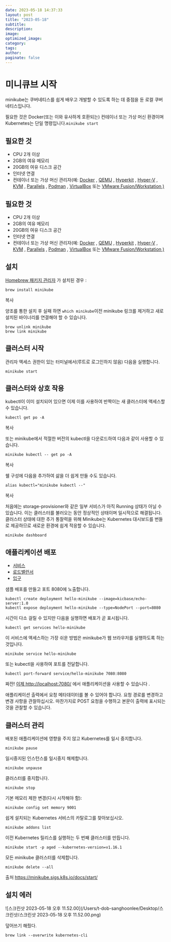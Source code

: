 ```yaml
---
date: 2023-05-18 14:37:33
layout: post
title: "2023-05-18"
subtitle:
description:
image:
optimized_image:
category:
tags:
author:
paginate: false
---
```

# 미니큐브 시작



minikube는 쿠버네티스를 쉽게 배우고 개발할 수 있도록 하는 데 중점을 둔 로컬 쿠버네티스입니다.

필요한 것은 Docker(또는 이와 유사하게 호환되는) 컨테이너 또는 가상 머신 환경이며 Kubernetes는 단일 명령입니다.`minikube start`

## 필요한 것

- CPU 2개 이상
- 2GB의 여유 메모리
- 20GB의 여유 디스크 공간
- 인터넷 연결
- 컨테이너 또는 가상 머신 관리자(예: [Docker](https://minikube.sigs.k8s.io/docs/drivers/docker/) , [QEMU](https://minikube.sigs.k8s.io/docs/drivers/qemu/) , [Hyperkit](https://minikube.sigs.k8s.io/docs/drivers/hyperkit/) , [Hyper-V](https://minikube.sigs.k8s.io/docs/drivers/hyperv/) , [KVM](https://minikube.sigs.k8s.io/docs/drivers/kvm2/) , [Parallels](https://minikube.sigs.k8s.io/docs/drivers/parallels/) , [Podman](https://minikube.sigs.k8s.io/docs/drivers/podman/) , [VirtualBox](https://minikube.sigs.k8s.io/docs/drivers/virtualbox/) 또는 [VMware Fusion/Workstation )](https://minikube.sigs.k8s.io/docs/drivers/vmware/)

##  

## 필요한 것

- CPU 2개 이상
- 2GB의 여유 메모리
- 20GB의 여유 디스크 공간
- 인터넷 연결
- 컨테이너 또는 가상 머신 관리자(예: [Docker](https://minikube.sigs.k8s.io/docs/drivers/docker/) , [QEMU](https://minikube.sigs.k8s.io/docs/drivers/qemu/) , [Hyperkit](https://minikube.sigs.k8s.io/docs/drivers/hyperkit/) , [Hyper-V](https://minikube.sigs.k8s.io/docs/drivers/hyperv/) , [KVM](https://minikube.sigs.k8s.io/docs/drivers/kvm2/) , [Parallels](https://minikube.sigs.k8s.io/docs/drivers/parallels/) , [Podman](https://minikube.sigs.k8s.io/docs/drivers/podman/) , [VirtualBox](https://minikube.sigs.k8s.io/docs/drivers/virtualbox/) 또는 [VMware Fusion/Workstation )](https://minikube.sigs.k8s.io/docs/drivers/vmware/)

## 설치

[Homebrew 패키지 관리자](https://brew.sh/) 가 설치된 경우 :

```shell
brew install minikube
```

복사

양조를 통한 설치 후 실패 하면 `which minikube`이전 minikube 링크를 제거하고 새로 설치된 바이너리를 연결해야 할 수 있습니다.

```shell
brew unlink minikube
brew link minikube
```

## 클러스터 시작

관리자 액세스 권한이 있는 터미널에서(루트로 로그인하지 않음) 다음을 실행합니다.

```shell
minikube start
```

## 클러스터와 상호 작용

kubectl이 이미 설치되어 있으면 이제 이를 사용하여 반짝이는 새 클러스터에 액세스할 수 있습니다.

```shell
kubectl get po -A
```

복사

또는 minikube에서 적절한 버전의 kubectl을 다운로드하여 다음과 같이 사용할 수 있습니다.

```shell
minikube kubectl -- get po -A
```

복사

쉘 구성에 다음을 추가하여 삶을 더 쉽게 만들 수도 있습니다.

```shell
alias kubectl="minikube kubectl --"
```

복사

처음에는 storage-provisioner와 같은 일부 서비스가 아직 Running 상태가 아닐 수 있습니다. 이는 클러스터를 불러오는 동안 정상적인 상태이며 일시적으로 해결됩니다. 클러스터 상태에 대한 추가 통찰력을 위해 Minikube는 Kubernetes 대시보드를 번들로 제공하므로 새로운 환경에 쉽게 적응할 수 있습니다.

```shell
minikube dashboard
```

## 애플리케이션 배포

- [서비스](https://minikube.sigs.k8s.io/docs/start/#)
- [로드밸런서](https://minikube.sigs.k8s.io/docs/start/#)
- [입구](https://minikube.sigs.k8s.io/docs/start/#)

샘플 배포를 만들고 포트 8080에 노출합니다.

```shell
kubectl create deployment hello-minikube --image=kicbase/echo-server:1.0
kubectl expose deployment hello-minikube --type=NodePort --port=8080
```



시간이 다소 걸릴 수 있지만 다음을 실행하면 배포가 곧 표시됩니다.

```shell
kubectl get services hello-minikube
```



이 서비스에 액세스하는 가장 쉬운 방법은 minikube가 웹 브라우저를 실행하도록 하는 것입니다.

```shell
minikube service hello-minikube
```



또는 kubectl을 사용하여 포트를 전달합니다.

```shell
kubectl port-forward service/hello-minikube 7080:8080
```



짜잔! [이제 http://localhost:7080/](http://localhost:7080/) 에서 애플리케이션을 사용할 수 있습니다 .

애플리케이션 출력에서 요청 메타데이터를 볼 수 있어야 합니다. 요청 경로를 변경하고 변경 사항을 관찰하십시오. 마찬가지로 POST 요청을 수행하고 본문이 출력에 표시되는 것을 관찰할 수 있습니다.

## 클러스터 관리

배포된 애플리케이션에 영향을 주지 않고 Kubernetes를 일시 중지합니다.

```shell
minikube pause
```



일시중지된 인스턴스를 일시중지 해제합니다.

```shell
minikube unpause
```



클러스터를 중지합니다.

```shell
minikube stop
```



기본 메모리 제한 변경(다시 시작해야 함):

```shell
minikube config set memory 9001
```



쉽게 설치되는 Kubernetes 서비스의 카탈로그를 찾아보십시오.

```shell
minikube addons list
```



이전 Kubernetes 릴리스를 실행하는 두 번째 클러스터를 만듭니다.

```shell
minikube start -p aged --kubernetes-version=v1.16.1
```



모든 minikube 클러스터를 삭제합니다.

```shell
minikube delete --all
```



출처
https://minikube.sigs.k8s.io/docs/start/



## 설치 에러

![스크린샷 2023-05-18 오후 11.52.00](/Users/t-dob-sanghoonlee/Desktop/스크린샷/스크린샷 2023-05-18 오후 11.52.00.png)



덮어쓰기 해줬다.

```shell
brew link --overwrite kubernetes-cli
```

